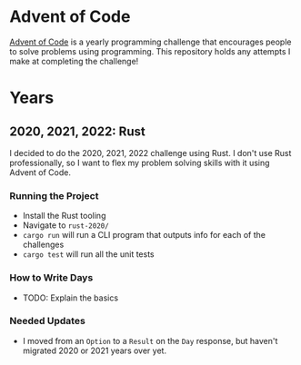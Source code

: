 # Advent of Code
[Advent of Code](https://adventofcode.com/) is a yearly programming challenge that encourages people to solve problems using programming. This repository holds any attempts I make at completing the challenge!

# Years
## 2020, 2021, 2022: Rust
I decided to do the 2020, 2021, 2022 challenge using Rust. I don't use Rust professionally, so I want to flex my problem solving skills with it using Advent of Code.

### Running the Project
- Install the Rust tooling
- Navigate to `rust-2020/`
- `cargo run` will run a CLI program that outputs info for each of the challenges
- `cargo test` will run all the unit tests

### How to Write Days
- TODO: Explain the basics

### Needed Updates
- I moved from an `Option` to a `Result` on the `Day` response, but haven't migrated 2020 or 2021 years over yet.
